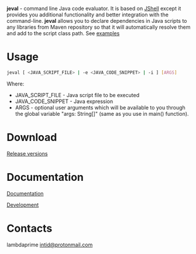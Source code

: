 **jeval** - command line Java code evaluator. It is based on [JShell](https://docs.oracle.com/en/java/javase/17/jshell/introduction-jshell.html) except it provides you additional functionality and better integration with the command-line. **jeval** allows you to declare dependencies in Java scripts to any libraries from Maven repository so that it will automatically resolve them and add to the script class path. See [examples](http://portal2.atwebpages.com/jeval/)

# Usage

```bash
jeval [ <JAVA_SCRIPT_FILE> | -e <JAVA_CODE_SNIPPET> | -i ] [ARGS]
```

Where: 

- JAVA_SCRIPT_FILE - Java script file to be executed
- JAVA_CODE_SNIPPET - Java expression
- ARGS - optional user arguments which will be available to you through the global variable "args: String[]" (same as you use in main() function). 

# Download

[Release versions](jeval/release/CHANGELOG.md)

# Documentation

[Documentation](http://portal2.atwebpages.com/jeval/)

[Development](DEVELOPMENT.md)

# Contacts

lambdaprime <intid@protonmail.com>
